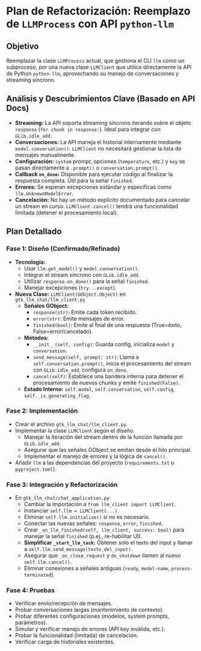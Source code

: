 # Plan de Refactorización: Reemplazo de `LLMProcess` con API `python-llm`

## Objetivo

Reemplazar la clase `LLMProcess` actual, que gestiona el CLI `llm` como un subproceso, por una nueva clase `LLMClient` que utilice directamente la API de Python `python-llm`, aprovechando su manejo de conversaciones y streaming síncrono.

## Análisis y Descubrimientos Clave (Basado en API Docs)

*   **Streaming:** La API soporta streaming síncrono iterando sobre el objeto `response` (`for chunk in response:`). Ideal para integrar con `GLib.idle_add`.
*   **Conversaciones:** La API maneja el historial internamente mediante `model.conversation()`. `LLMClient` no necesitará gestionar la lista de mensajes manualmente.
*   **Configuración:** `system` prompt, opciones (`temperature`, etc.) y `key` se pasan directamente a `.prompt()` o `conversation.prompt()`.
*   **Callback `on_done`:** Disponible para ejecutar código al finalizar la respuesta completa. Útil para la señal `finished`.
*   **Errores:** Se esperan excepciones estándar y específicas como `llm.UnknownModelError`.
*   **Cancelación:** No hay un método explícito documentado para cancelar un stream en curso. `LLMClient.cancel()` tendrá una funcionalidad limitada (detener el procesamiento local).

## Plan Detallado

### Fase 1: Diseño (Confirmado/Refinado)

*   **Tecnología:**
    *   Usar `llm.get_model()` y `model.conversation()`.
    *   Integrar el stream síncrono con `GLib.idle_add`.
    *   Utilizar `response.on_done()` para la señal `finished`.
    *   Manejar excepciones (`try...except`).
*   **Nueva Clase:** `LLMClient(GObject.Object)` en `gtk_llm_chat/llm_client.py`
    *   **Señales GObject:**
        *   `response(str)`: Emite cada token recibido.
        *   `error(str)`: Emite mensajes de error.
        *   `finished(bool)`: Emite al final de una respuesta (True=éxito, False=error/cancelado).
    *   **Métodos:**
        *   `__init__(self, config)`: Guarda config, inicializa `model` y `conversation`.
        *   `send_message(self, prompt: str)`: Llama a `self.conversation.prompt()`, inicia el procesamiento del stream con `GLib.idle_add`, configura `on_done`.
        *   `cancel(self)`: Establece una bandera interna para detener el procesamiento de nuevos chunks y emite `finished(False)`.
    *   **Estado Interno:** `self.model`, `self.conversation`, `self.config`, `self._is_generating_flag`.

### Fase 2: Implementación

*   Crear el archivo `gtk_llm_chat/llm_client.py`.
*   Implementar la clase `LLMClient` según el diseño.
    *   Manejar la iteración del stream dentro de la función llamada por `GLib.idle_add`.
    *   Asegurar que las señales GObject se emitan desde el hilo principal.
    *   Implementar el manejo de errores y la lógica de `cancel()`.
*   Añadir `llm` a las dependencias del proyecto (`requirements.txt` o `pyproject.toml`).

### Fase 3: Integración y Refactorización

*   En `gtk_llm_chat/chat_application.py`:
    *   Cambiar la importación a `from llm_client import LLMClient`.
    *   Instanciar `self.llm = LLMClient(...)`.
    *   Eliminar `self.llm.initialize()` si no es necesario.
    *   Conectar las nuevas señales: `response`, `error`, `finished`.
    *   Crear `_on_llm_finished(self, llm_client, success: bool)` para manejar la señal `finished` (p.ej., re-habilitar UI).
    *   **Simplificar `_start_llm_task`:** Obtener solo el texto del input y llamar a `self.llm.send_message(texto_del_input)`.
    *   Asegurar que `_on_close_request` y `do_shutdown` llamen al nuevo `self.llm.cancel()`.
    *   Eliminar conexiones a señales antiguas (`ready`, `model-name`, `process-terminated`).

### Fase 4: Pruebas

*   Verificar envío/recepción de mensajes.
*   Probar conversaciones largas (mantenimiento de contexto).
*   Probar diferentes configuraciones (modelos, system prompts, parámetros).
*   Simular y verificar manejo de errores (API key inválida, etc.).
*   Probar la funcionalidad (limitada) de cancelación.
*   Verificar carga de historiales existentes.